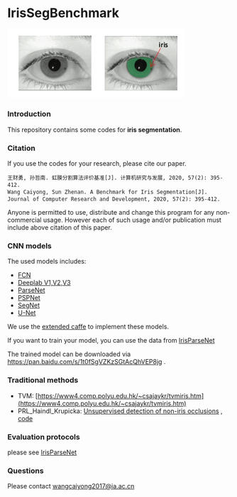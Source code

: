 # IrisSegBenchmark

<img src='iris.jpg' width="400px">

### Introduction
This repository contains some codes for **iris segmentation**. 

### Citation
If you use the codes for your research, please cite our paper.

```
王财勇, 孙哲南. 虹膜分割算法评价基准[J]. 计算机研究与发展, 2020, 57(2): 395-412.
Wang Caiyong, Sun Zhenan. A Benchmark for Iris Segmentation[J]. Journal of Computer Research and Development, 2020, 57(2): 395-412.
```
Anyone is permitted to use, distribute and change this program for any non-commercial usage. However each of such usage and/or publication must include above citation of this paper.

### CNN models
The used models includes:
- [FCN](https://arxiv.org/abs/1411.4038)
- [Deeplab V1,V2,V3](http://liangchiehchen.com/projects/DeepLab.html)
- [ParseNet](https://arxiv.org/abs/1506.04579)
- [PSPNet](https://arxiv.org/abs/1612.01105)
- [SegNet](http://mi.eng.cam.ac.uk/projects/segnet/)
- [U-Net](https://arxiv.org/abs/1505.04597)

We use the [extended caffe](https://github.com/xiamenwcy/extended-caffe) to implement these models.

If you want to train your model, you can use the data from  [IrisParseNet](https://github.com/xiamenwcy/IrisParseNet)

The trained model can be downloaded via https://pan.baidu.com/s/1t0fSgVZKzSGtAcQhVEP8jg       . 

### Traditional methods
- TVM: [https://www4.comp.polyu.edu.hk/~csajaykr/tvmiris.htm](https://www4.comp.polyu.edu.hk/~csajaykr/tvmiris.htm)
-  PRL_Haindl_Krupicka: [Unsupervised detection of non-iris occlusions](https://www.sciencedirect.com/science/article/pii/S0167865515000604) , [code](https://ars.els-cdn.com/content/image/1-s2.0-S0167865515000604-mmc1.zip)

### Evaluation protocols
  please see [IrisParseNet](https://github.com/xiamenwcy/IrisParseNet)

### Questions
Please contact wangcaiyong2017@ia.ac.cn

